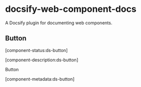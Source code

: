 # docsify-web-component-docs

A Docsify plugin for documenting web components.

## Button

[component-status:ds-button]

[component-description:ds-button]

<ds-button>Button</ds-button>

[component-metadata:ds-button]
